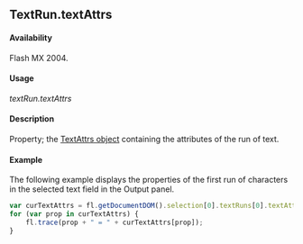 ## TextRun.textAttrs

#### Availability

Flash MX 2004.

#### Usage

*textRun.textAttrs*

#### Description

Property; the [TextAttrs object](../TextAttrs_object/textAttrs_summary.md) containing the attributes of the run of text.

#### Example

The following example displays the properties of the first run of characters in the selected text field in the Output panel.

```javascript
var curTextAttrs = fl.getDocumentDOM().selection[0].textRuns[0].textAttrs; 
for (var prop in curTextAttrs) {
    fl.trace(prop + " = " + curTextAttrs[prop]);
}

```
